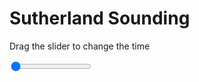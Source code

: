 <h1>Sutherland Sounding</h1>
<p>Drag the slider to change the time</p>

<div class="slidecontainer">
<input oninput='setImage(this)' class="slider" type="range" min="0" max="1" value="0" step="1" />
<img id='img'/>
</div>

<script>
var img = document.getElementById('img');
var img_array = ['/assets/images/skwt/skd_sul_wrfout_d01_2020-07-02_12:00:00.png',];
function setImage(obj)
{
        var value = obj.value;
        img.src = img_array[value];

}
</script>
